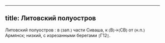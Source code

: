 
---
title: Литовский полуостров
---
Литовский полуостров
: в ⦅зап.⦆ части Сиваша, к ⦅В⦆→⦅СВ⦆ от ⦅н.п.⦆ Армянск; низкий, с изрезанными берегами ⦃Г12⦄.
